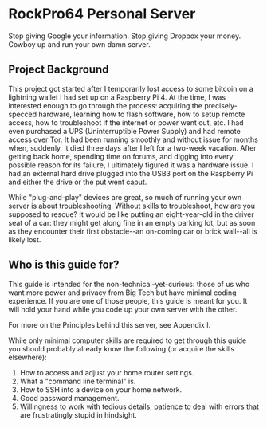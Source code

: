 # RockPro64 Personal Server
Stop giving Google your information.
Stop giving Dropbox your money.
Cowboy up and run your own damn server.

## Project Background
This project got started after I temporarily lost access to some bitcoin on a lightning wallet I had set up on a Raspberry Pi 4. At the time, I was interested enough to go through the process: acquiring the precisely-specced hardware, learning how to flash software, how to setup remote access, how to troubleshoot if the internet or power went out, etc. I had even purchased a UPS (Uninterruptible Power Supply) and had remote access over Tor. It had been running smoothly and without issue for months when, suddenly, it died three days after I left for a two-week vacation.
After getting back home, spending time on forums, and digging into every possible reason for its failure, I ultimately figured it was a hardware issue. I had an external hard drive plugged into the USB3 port on the Raspberry Pi and either the drive or the put went caput. 

While "plug-and-play" devices are great, so much of running your own server is about troubleshooting. Without skills to troubleshoot, how are you supposed to rescue? It would be like putting an eight-year-old in the driver seat of a car: they might get along fine in an empty parking lot, but as soon as they encounter their first obstacle--an on-coming car or brick wall--all is likely lost.

## Who is this guide for?
This guide is intended for the non-technical-yet-curious: those of us who want more power and privacy from Big Tech but have minimal coding experience. If you are one of those people, this guide is meant for you. It will hold your hand while you code up your own server with the other.

For more on the Principles behind this server, see Appendix I.

While only minimal computer skills are required to get through this guide you should probably already know the following (or acquire the skills elsewhere):

1. How to access and adjust your home router settings.
2. What a "command line terminal" is.
3. How to SSH into a device on your home network.
4. Good password management.
5. Willingness to work with tedious details; patience to deal with errors that are frustratingly stupid in hindsight.

